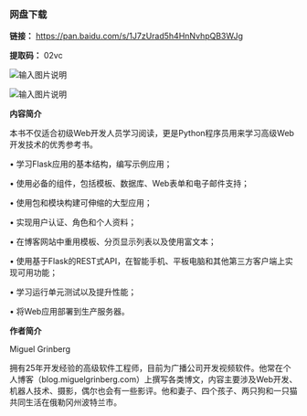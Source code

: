 ### 网盘下载

**链接：** https://pan.baidu.com/s/1J7zUrad5h4HnNvhpQB3WJg 

**提取码：** 02vc 

![输入图片说明](https://images.gitee.com/uploads/images/2020/0820/121139_58fa7fa5_7785827.jpeg "图怪兽_6019894cc394ad904689234b6cf6b4c7_99096.jpg")

![输入图片说明](https://images.gitee.com/uploads/images/2020/0708/202755_51041559_7785827.png "屏幕截图.png")

 **内容简介** 

本书不仅适合初级Web开发人员学习阅读，更是Python程序员用来学习高级Web开发技术的优秀参考书。

• 学习Flask应用的基本结构，编写示例应用；

• 使用必备的组件，包括模板、数据库、Web表单和电子邮件支持；

• 使用包和模块构建可伸缩的大型应用；

• 实现用户认证、角色和个人资料；

• 在博客网站中重用模板、分页显示列表以及使用富文本；

• 使用基于Flask的REST式API，在智能手机、平板电脑和其他第三方客户端上实现可用功能；

• 学习运行单元测试以及提升性能；

• 将Web应用部署到生产服务器。

 **作者简介** 

Miguel Grinberg

拥有25年开发经验的高级软件工程师，目前为广播公司开发视频软件。他常在个人博客（blog.miguelgrinberg.com）上撰写各类博文，内容主要涉及Web开发、机器人技术、摄影，偶尔也会有一些影评。他和妻子、四个孩子、两只狗和一只猫共同生活在俄勒冈州波特兰市。
